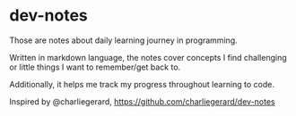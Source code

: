 # dev-notes
Those are notes about daily learning journey in programming.

Written in markdown language, the notes cover concepts I find challenging or little things I want to remember/get back to.

Additionally, it helps me track my progress throughout learning to code.

Inspired by @charliegerard, https://github.com/charliegerard/dev-notes
